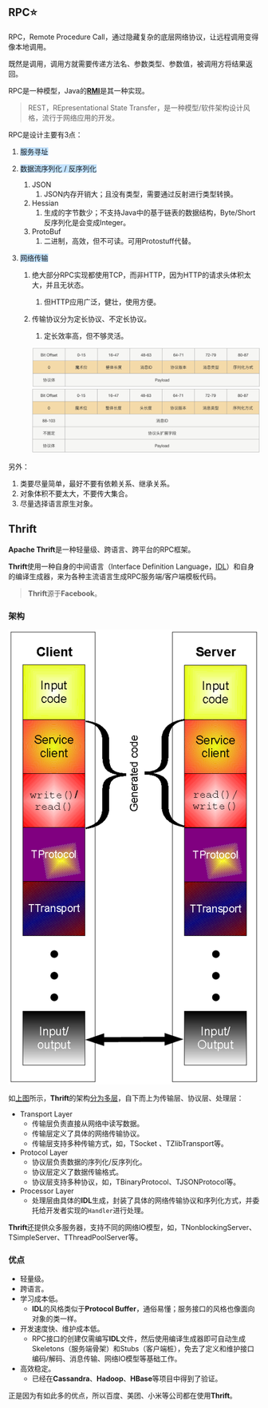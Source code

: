 ## RPC⭐

RPC，Remote Procedure Call，通过隐藏复杂的底层网络协议，让远程调用变得像本地调用。

既然是调用，调用方就需要传递方法名、参数类型、参数值，被调用方将结果返回。

RPC是一种模型，Java的[**RMI**](https://www.liaoxuefeng.com/wiki/1252599548343744/1323711850348577)是其一种实现。

> REST，REpresentational State Transfer，是一种模型/软件架构设计风格，流行于网络应用的开发。

RPC是设计主要有3点：

1. <span style=background:#c2e2ff>服务寻址</span>

2. <span style=background:#c2e2ff>数据流序列化 / 反序列化</span>

   1. JSON
      1. JSON内存开销大；且没有类型，需要通过反射进行类型转换。
   2. Hessian
      1. 生成的字节数少；不支持Java中的基于链表的数据结构，Byte/Short反序列化是会变成Integer。
   3. ProtoBuf
      1. 二进制，高效，但不可读。可用Protostuff代替。

3. <span style=background:#c2e2ff>网络传输</span>

   1. 绝大部分RPC实现都使用TCP，而非HTTP，因为HTTP的请求头体积太大，并且无状态。

      1. 但HTTP应用广泛，健壮，使用方便。

   2. 传输协议分为定长协议、不定长协议。
   
      1. 定长效率高，但不够灵活。
   
      ![](../images/6/protocol_length_fixed.png)![](../images/6/protocol_length_indefinite.png)

另外：

1. 类要尽量简单，最好不要有依赖关系、继承关系。
2. 对象体积不要太大，不要传大集合。
3. 尽量选择语言原生对象。



## Thrift

**Apache Thrift**是一种轻量级、跨语言、跨平台的RPC框架。

**Thrift**使用一种自身的中间语言（Interface Definition Language，[IDL](https://blog.csdn.net/weixin_44240370/article/details/105930905)）和自身的编译生成器，来为各种主流语言生成RPC服务端/客户端模板代码。

> **Thrift**源于**Facebook**。

### 架构

![](../images/6/thrift_architecture.png)

如[上图](https://zh.wikipedia.org/wiki/Thrift)所示，**Thrift**的架构[分为多层](https://blog.csdn.net/baidu_22254181/article/details/82814489)，自下而上为传输层、协议层、处理层：

- Transport Layer
  - 传输层负责直接从网络中读写数据。
  - 传输层定义了具体的网络传输协议。
  - 传输层支持多种传输方式，如，TSocket 、TZlibTransport等。
- Protocol Layer
  - 协议层负责数据的序列化/反序列化。
  - 协议层定义了数据传输格式。
  - 协议层支持多种协议，如，TBinaryProtocol、TJSONProtocol等。
- Processor Layer
  - 处理层由具体的**IDL**生成，封装了具体的网络传输协议和序列化方式，并委托给开发者实现的`Handler`进行处理。

**Thrift**还提供众多服务器，支持不同的网络IO模型，如，TNonblockingServer、TSimpleServer、TThreadPoolServer等。

### 优点

- 轻量级。
- 跨语言。
- 学习成本低。
  - **IDL**的风格类似于**Protocol Buffer**，通俗易懂；服务接口的风格也像面向对象的类一样。
- 开发速度快、维护成本低。
  - RPC接口的创建仅需编写**IDL**文件，然后使用编译生成器即可自动生成Skeletons（服务端骨架）和Stubs（客户端桩），免去了定义和维护接口编码/解码、消息传输、网络IO模型等基础工作。
- 高效稳定。
  - 已经在**Cassandra**、**Hadoop**、**HBase**等项目中得到了验证。

正是因为有如此多的优点，所以百度、美团、小米等公司都在使用**Thrift**。

